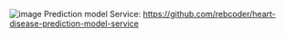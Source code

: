 
![image](https://github.com/user-attachments/assets/39600918-3bc5-42c9-97ab-3a3a02f5a1f4)
Prediction model Service: https://github.com/rebcoder/heart-disease-prediction-model-service
